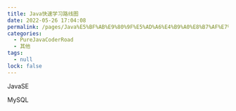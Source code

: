 ```yaml
---
title: Java快速学习路线图
date: 2022-05-26 17:04:08
permalink: /pages/Java%E5%BF%AB%E9%80%9F%E5%AD%A6%E4%B9%A0%E8%B7%AF%E7%BA%BF%E5%9B%BE
categories: 
  - PureJavaCoderRoad
  - 其他
tags: 
  - null
lock: false
---
```

JavaSE

MySQL

